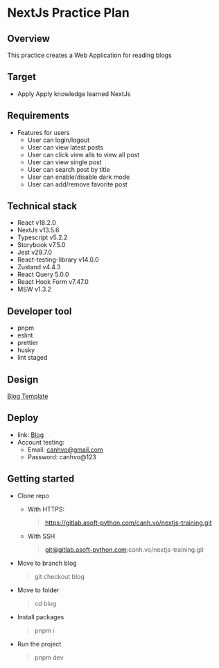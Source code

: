 # NextJs Practice Plan

## Overview

This practice creates a Web Application for reading blogs

## Target

- Apply Apply knowledge learned NextJs

## Requirements

- Features for users
  - User can login/logout
  - User can view latest posts
  - User can click view alls to view all post
  - User can view single post
  - User can search post by title
  - User can enable/disable dark mode
  - User can add/remove favorite post

## Technical stack

- React v18.2.0
- NextJs v13.5.6
- Typescript v5.2.2
- Storybook v7.5.0
- Jest v29.7.0
- React-testing-library v14.0.0
- Zustand v4.4.3
- React Query 5.0.0
- React Hook Form v7.47.0
- MSW v1.3.2

## Developer tool

- pnpm
- eslint
- prettier
- husky
- lint staged

## Design

[Blog Template](<https://www.figma.com/file/Wy9XqrVnkZltb9yD0xYaJB/Free-Blog-Template--%7C-Modern-%26-Creative-design-(Community)?type=design&node-id=1-2&mode=design&t=ZN6dExaTlmbhebwA-0>)

## Deploy

- link: [Blog](https://blog-six-xi-78.vercel.app/)
- Account testing:
  - Email: canhvo@gmail.com
  - Password: canhvo@123

## Getting started

- Clone repo

  - With HTTPS:

    > https://gitlab.asoft-python.com/canh.vo/nextjs-training.git

  - With SSH

    > git@gitlab.asoft-python.com:canh.vo/nextjs-training.git

- Move to branch blog

  > git checkout blog

- Move to folder

  > cd blog

- Install packages

  > pnpm i

- Run the project

  > pnpm dev
